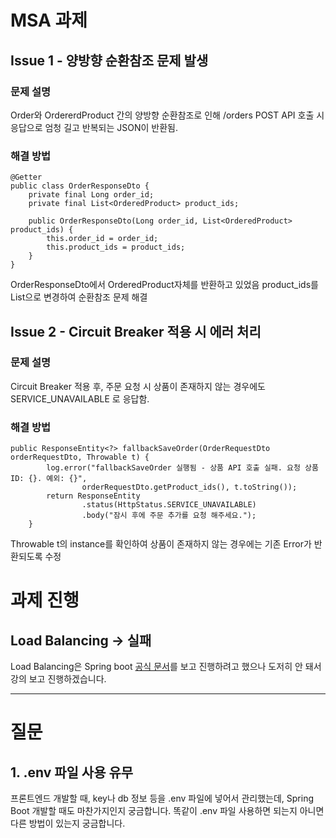 # MSA 과제

## Issue 1 - 양방향 순환참조 문제 발생

### 문제 설명
Order와 OrdererdProduct 간의 양방향 순환참조로 인해 /orders POST API 호출 시 응답으로 엄청 길고 반복되는 JSON이 반환됨.

### 해결 방법
```
@Getter
public class OrderResponseDto {
    private final Long order_id;
    private final List<OrderedProduct> product_ids;

    public OrderResponseDto(Long order_id, List<OrderedProduct> product_ids) {
        this.order_id = order_id;
        this.product_ids = product_ids;
    }
}
```

OrderResponseDto에서 OrderedProduct자체를 반환하고 있었음
product_ids를 List<Long>으로 변경하여 순환참조 문제 해결

## Issue 2 - Circuit Breaker 적용 시 에러 처리

### 문제 설명
Circuit Breaker 적용 후, 주문 요청 시 상품이 존재하지 않는 경우에도 SERVICE_UNAVAILABLE 로 응답함.

### 해결 방법
```
public ResponseEntity<?> fallbackSaveOrder(OrderRequestDto orderRequestDto, Throwable t) {
        log.error("fallbackSaveOrder 실행됨 - 상품 API 호출 실패. 요청 상품 ID: {}. 예외: {}",
                orderRequestDto.getProduct_ids(), t.toString());
        return ResponseEntity
                .status(HttpStatus.SERVICE_UNAVAILABLE)
                .body("잠시 후에 주문 추가를 요청 해주세요.");
    }
```
Throwable t의 instance를 확인하여 상품이 존재하지 않는 경우에는 기존 Error가 반환되도록 수정



# 과제 진행
## Load Balancing -> 실패
Load Balancing은 Spring boot [공식 문서](https://docs.spring.io/spring-cloud-commons/reference/spring-cloud-commons/loadbalancer.html)를 보고 진행하려고 했으나 도저히 안 돼서 강의 보고 진행하겠습니다.

----

# 질문
## 1. .env 파일 사용 유무
프론트엔드 개발할 때, key나 db 정보 등을 .env 파일에 넣어서 관리했는데, Spring Boot 개발할 때도 마찬가지인지 궁금합니다. 똑같이 .env 파일 사용하면 되는지 아니면 다른 방법이 있는지 궁금합니다.
